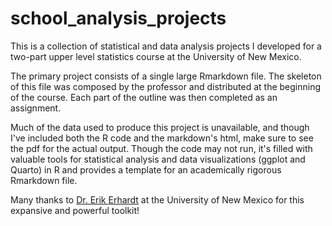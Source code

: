 # school_analysis_projects
This is a collection of statistical and data analysis projects I developed for a two-part upper level statistics course at the University of New Mexico.

The primary project consists of a single large Rmarkdown file. The skeleton of this file was composed by the professor and distributed at the beginning of the course. Each part of the outline was then completed as an assignment.

Much of the data used to produce this project is unavailable, and though I've included both the R code and the markdown's html, make sure to see the pdf for the actual output. Though the code may not run, it's filled with valuable tools for statistical analysis and data visualizations (ggplot and Quarto) in R and provides a template for an academically rigorous Rmarkdown file.

Many thanks to [Dr. Erik Erhardt](https://statacumen.com/about/) at the University of New Mexico for this expansive and powerful toolkit!
